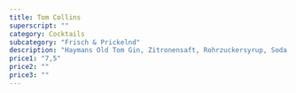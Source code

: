 ```yaml
---
title: Tom Collins
superscript: ""
category: Cocktails
subcategory: "Frisch & Prickelnd"
description: "Haymans Old Tom Gin, Zitronensaft, Rohrzuckersyrup, Soda Wasser"
price1: "7,5"
price2: ""
price3: ""
---
```

